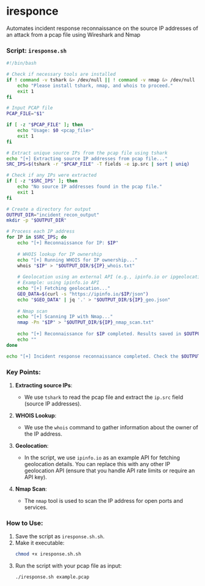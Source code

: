 # iresponce
Automates incident response reconnaissance on the source IP addresses of an attack from a pcap file using Wireshark and Nmap

### Script: `iresponse.sh`

```bash
#!/bin/bash

# Check if necessary tools are installed
if ! command -v tshark &> /dev/null || ! command -v nmap &> /dev/null || ! command -v whois &> /dev/null; then
    echo "Please install tshark, nmap, and whois to proceed."
    exit 1
fi

# Input PCAP file
PCAP_FILE="$1"

if [ -z "$PCAP_FILE" ]; then
    echo "Usage: $0 <pcap_file>"
    exit 1
fi

# Extract unique source IPs from the pcap file using tshark
echo "[+] Extracting source IP addresses from pcap file..."
SRC_IPS=$(tshark -r "$PCAP_FILE" -T fields -e ip.src | sort | uniq)

# Check if any IPs were extracted
if [ -z "$SRC_IPS" ]; then
    echo "No source IP addresses found in the pcap file."
    exit 1
fi

# Create a directory for output
OUTPUT_DIR="incident_recon_output"
mkdir -p "$OUTPUT_DIR"

# Process each IP address
for IP in $SRC_IPS; do
    echo "[+] Reconnaissance for IP: $IP"
    
    # WHOIS lookup for IP ownership
    echo "[+] Running WHOIS for IP ownership..."
    whois "$IP" > "$OUTPUT_DIR/${IP}_whois.txt"
    
    # Geolocation using an external API (e.g., ipinfo.io or ipgeolocation.io)
    # Example: using ipinfo.io API
    echo "[+] Fetching geolocation..."
    GEO_DATA=$(curl -s "https://ipinfo.io/$IP/json")
    echo "$GEO_DATA" | jq '.' > "$OUTPUT_DIR/${IP}_geo.json"
    
    # Nmap scan
    echo "[+] Scanning IP with Nmap..."
    nmap -Pn "$IP" > "$OUTPUT_DIR/${IP}_nmap_scan.txt"
    
    echo "[+] Reconnaissance for $IP completed. Results saved in $OUTPUT_DIR."
    echo ""
done

echo "[+] Incident response reconnaissance completed. Check the $OUTPUT_DIR directory for results."

```

### Key Points:

1. **Extracting source IPs**: 
   - We use `tshark` to read the pcap file and extract the `ip.src` field (source IP addresses).
   
2. **WHOIS Lookup**:
   - We use the `whois` command to gather information about the owner of the IP address.

3. **Geolocation**:
   - In the script, we use `ipinfo.io` as an example API for fetching geolocation details. You can replace this with any other IP geolocation API (ensure that you handle API rate limits or require an API key).

4. **Nmap Scan**:
   - The `nmap` tool is used to scan the IP address for open ports and services.

### How to Use:
1. Save the script as `iresponse.sh.sh`.
2. Make it executable:
   ```bash
   chmod +x iresponse.sh.sh
   ```
3. Run the script with your pcap file as input:
   ```bash
   ./iresponse.sh example.pcap
   ```
